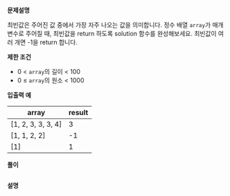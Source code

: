 **문제설명**

최빈값은 주어진 값 중에서 가장 자주 나오는 값을 의미합니다. 정수 배열 `array`가 매개변수로 주어질 때, 최빈값을 return 하도록 solution 함수를 완성해보세요. 최빈값이 여러 개면 -1을 return 합니다.

**제한 조건**

- 0 < `array`의 길이 < 100
- 0 ≤ `array`의 원소 < 1000

**입출력 예**

array|	result
-|-
[1, 2, 3, 3, 3, 4]|	3
[1, 1, 2, 2]|	-1
[1]|	1

**풀이**
```java

```

**설명**
